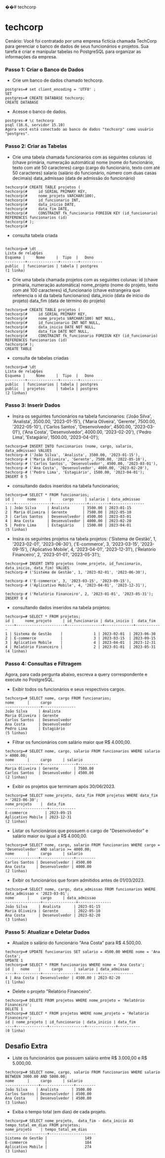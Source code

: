 ��#   t e c h c o r p 
 
# techcorp

Cenário: Você foi contratado por uma empresa fictícia chamada TechCorp para gerenciar o banco de dados de seus funcionários e projetos. Sua tarefa é criar e manipular tabelas no PostgreSQL para organizar as informações da empresa.

### Passo 1: Criar o Banco de Dados
- Crie um banco de dados chamado techcorp.


```
postgres=# set client_encoding = 'UTF8' ;
SET
postgres=# CREATE DATABASE techcorp;
CREATE DATABASE
```

- Acesse o banco de dados.
```
postgres-# \c techcorp
psql (16.6, servidor 15.10)
Agora você está conectado ao banco de dados "techcorp" como usuário "postgres".
```

### Passo 2: Criar as Tabelas
- Crie uma tabela chamada funcionarios com as seguintes colunas:
  id (chave primária, numeração automática)
  nome (nome do funcionário, texto com até 50 caracteres)
  cargo (cargo do funcionário, texto com até 50 caracteres)
  salario (salário do funcionário, número com duas casas decimais)
  data_admissao (data de admissão do funcionário)

```
techcorp(# CREATE TABLE projetos (
techcorp(#     id SERIAL PRIMARY KEY,
techcorp(#     nome_projeto VARCHAR(100),
techcorp(#     id_funcionario INT,
techcorp(#     data_inicio DATE,
techcorp(#     data_fim DATE,
techcorp(#     CONSTRAINT fk_funcionario FOREIGN KEY (id_funcionario) REFERENCES funcionarios (id)
techcorp(# );
techcorp(#
```

- consulta tabela criada

```

techcorp=# \dt
Lista de relaþ§es
Esquema |     Nome     |  Tipo  |   Dono
---------+--------------+--------+----------
public  | funcionarios | tabela | postgres
(1 linha)
```

- Crie uma tabela chamada projetos com as seguintes colunas:
  id (chave primária, numeração automática)
  nome_projeto (nome do projeto, texto com até 100 caracteres)
  id_funcionario (chave estrangeira que referencia o id da tabela funcionarios)
  data_inicio (data de início do projeto)
  data_fim (data de término do projeto)

```
techcorp=# CREATE TABLE projetos (
techcorp(#     id SERIAL PRIMARY KEY,
techcorp(#     nome_projeto VARCHAR(100) NOT NULL,
techcorp(#     id_funcionario INT NOT NULL,
techcorp(#     data_inicio DATE NOT NULL,
techcorp(#     data_fim DATE NOT NULL,
techcorp(#     CONSTRAINT fk_funcionario FOREIGN KEY (id_funcionario) REFERENCES funcionarios (id)
techcorp(# );
CREATE TABLE
```


- consulta de tabelas criadas
```
techcorp=# \dt
Lista de relaþ§es
Esquema |     Nome     |  Tipo  |   Dono
---------+--------------+--------+----------
public  | funcionarios | tabela | postgres
public  | projetos     | tabela | postgres
(2 linhas)
```


### Passo 3: Inserir Dados
- Insira os seguintes funcionários na tabela funcionarios:
  ('João Silva', 'Analista', 3500.00, '2023-01-15'),
  ('Maria Oliveira', 'Gerente', 7500.00, '2022-05-10'),
  ('Carlos Santos', 'Desenvolvedor', 4500.00, '2023-03-01'),
  ('Ana Costa', 'Desenvolvedor', 4000.00, '2023-02-20'),
  ('Pedro Lima', 'Estagiário', 1500.00, '2023-04-01');

```
techcorp=# INSERT INTO funcionarios (nome, cargo, salario, data_admissao) VALUES
techcorp-# ('João Silva', 'Analista', 3500.00, '2023-01-15'),
techcorp-# ('Maria Oliveira', 'Gerente', 7500.00, '2022-05-10'),
techcorp-# ('Carlos Santos', 'Desenvolvedor', 4500.00, '2023-03-01'),
techcorp-# ('Ana Costa', 'Desenvolvedor', 4000.00, '2023-02-20'),
techcorp-# ('Pedro Lima', 'Estagiário', 1500.00, '2023-04-01');
INSERT 0 5
```

- consultando dados inseridos na tabela funcionarios;

```
techcorp=# SELECT * FROM funcionarios;
id |      nome      |     cargo     | salario | data_admissao
----+----------------+---------------+---------+---------------
1 | João Silva     | Analista      | 3500.00 | 2023-01-15
2 | Maria Oliveira | Gerente       | 7500.00 | 2022-05-10
3 | Carlos Santos  | Desenvolvedor | 4500.00 | 2023-03-01
4 | Ana Costa      | Desenvolvedor | 4000.00 | 2023-02-20
5 | Pedro Lima     | Estagiário    | 1500.00 | 2023-04-01
(5 linhas)
```

- Insira os seguintes projetos na tabela projetos:
  ('Sistema de Gestão', 1, '2023-02-01', '2023-06-30'),
  ('E-commerce', 3, '2023-03-15', '2023-09-15'),
  ('Aplicativo Mobile', 4, '2023-04-01', '2023-12-31'),
  ('Relatório Financeiro', 2, '2023-01-01', '2023-05-31');

```
techcorp=# INSERT INTO projetos (nome_projeto, id_funcionario, data_inicio, data_fim) VALUES
techcorp-# ('Sistema de Gestão', 1, '2023-02-01', '2023-06-30'),

techcorp-# ('E-commerce', 3, '2023-03-15', '2023-09-15'),
techcorp-# ('Aplicativo Mobile', 4, '2023-04-01', '2023-12-31'),

techcorp-# ('Relatório Financeiro', 2, '2023-01-01', '2023-05-31');
INSERT 0 4
```

- consultando dados inseridos na tabela projetos:

```
techcorp=# SELECT * FROM projetos;
id |     nome_projeto     | id_funcionario | data_inicio |  data_fim
----+----------------------+----------------+-------------+------------
1 | Sistema de Gestão    |              1 | 2023-02-01  | 2023-06-30
2 | E-commerce           |              3 | 2023-03-15  | 2023-09-15
3 | Aplicativo Mobile    |              4 | 2023-04-01  | 2023-12-31
4 | Relatório Financeiro |              2 | 2023-01-01  | 2023-05-31
(4 linhas)

```
### Passo 4: Consultas e Filtragem
Agora, para cada pergunta abaixo, escreva a query correspondente e execute no PostgreSQL.

- Exibir todos os funcionários e seus respectivos cargos.

```
techcorp=# SELECT nome, cargo FROM funcionarios;
nome      |     cargo
----------------+---------------
João Silva     | Analista
Maria Oliveira | Gerente
Carlos Santos  | Desenvolvedor
Ana Costa      | Desenvolvedor
Pedro Lima     | Estagiário
(5 linhas)
```

- Filtrar os funcionários com salário maior que R$ 4.000,00.
```
techcorp=# SELECT nome, cargo, salario FROM funcionarios WHERE salario > 4000.00;
nome      |     cargo     | salario
----------------+---------------+---------
Maria Oliveira | Gerente       | 7500.00
Carlos Santos  | Desenvolvedor | 4500.00
(2 linhas)
```

- Exibir os projetos que terminam após 30/06/2023.
```
techcorp=# SELECT nome_projeto, data_fim FROM projetos WHERE data_fim > '2023-06-30';
nome_projeto    |  data_fim
-------------------+------------
E-commerce        | 2023-09-15
Aplicativo Mobile | 2023-12-31
(2 linhas)
```

- Listar os funcionários que possuem o cargo de "Desenvolvedor" e salário maior ou igual a R$ 4.000,00.
```
techcorp=# SELECT nome, cargo, salario FROM funcionarios WHERE cargo = 'Desenvolvedor' AND salario >= 4000.00;
nome      |     cargo     | salario
---------------+---------------+---------
Carlos Santos | Desenvolvedor | 4500.00
Ana Costa     | Desenvolvedor | 4000.00
(2 linhas)
```

- Exibir os funcionários que foram admitidos antes de 01/03/2023.
```
techcorp=# SELECT nome, cargo, data_admissao FROM funcionarios WHERE data_admissao < '2023-03-01';
nome      |     cargo     | data_admissao
----------------+---------------+---------------
João Silva     | Analista      | 2023-01-15
Maria Oliveira | Gerente       | 2022-05-10
Ana Costa      | Desenvolvedor | 2023-02-20
(3 linhas)
```

### Passo 5: Atualizar e Deletar Dados
- Atualize o salário do funcionário "Ana Costa" para R$ 4.500,00.

```
techcorp=# UPDATE funcionarios SET salario = 4500.00 WHERE nome = 'Ana Costa';
UPDATE 1
techcorp=# SELECT * FROM funcionarios WHERE nome = 'Ana Costa';
id |   nome    |     cargo     | salario | data_admissao
----+-----------+---------------+---------+---------------
4 | Ana Costa | Desenvolvedor | 4500.00 | 2023-02-20
(1 linha)
```
- Delete o projeto "Relatório Financeiro".

```
techcorp=# DELETE FROM projetos WHERE nome_projeto = 'Relatório Financeiro';
DELETE 1
techcorp=# SELECT * FROM projetos WHERE nome_projeto = 'Relatório Financeiro';
id | nome_projeto | id_funcionario | data_inicio | data_fim
----+--------------+----------------+-------------+----------
(0 linha)
```

## Desafio Extra

- Liste os funcionários que possuem salário entre R$ 3.000,00 e R$ 5.000,00.


```
techcorp=# SELECT nome, cargo, salario FROM funcionarios WHERE salario BETWEEN 3000.00 AND 5000.00;
nome      |     cargo     | salario
---------------+---------------+---------
João Silva    | Analista      | 3500.00
Carlos Santos | Desenvolvedor | 4500.00
Ana Costa     | Desenvolvedor | 4500.00
(3 linhas)
```

- Exiba o tempo total (em dias) de cada projeto.

```
techcorp=# SELECT nome_projeto,  data_fim - data_inicio AS tempo_total_em_dias FROM projetos;
nome_projeto    | tempo_total_em_dias
-------------------+---------------------
Sistema de Gestão |                 149
E-commerce        |                 184
Aplicativo Mobile |                 274
(3 linhas)
```
